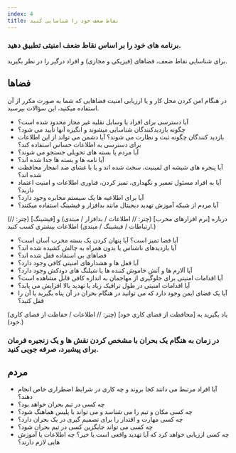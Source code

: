 ```yaml
---
index: 4
title: نقاط ضعف خود را شناسایی کنید
---
```

### برنامه های خود را بر اساس نقاط ضعف امنیتی تطبیق دهید.

برای شناسایی نقاط ضعف، فضاهای (فیزیکی و مجازی) و افراد درگیر را در نظر بگیرید.

## فضاها

در هنگام امن کردن محل کار و یا ارزیابی امنیت فضاهایی که شما به صورت مکرر از آن استفاده میکنید، این سؤالات بپرسید.

* آیا دسترسی برای افراد یا وسایل نقلیه غیر مجاز محدود شده است؟
* چگونه بازدیدکنندگان شناسایی میشوند و انگیزه آنها تأیید می شود؟
* بازدید کنندگان چگونه ثبت و نظارت می شوند؟ آیا دشمن می تواند از این اطلاعات برای دسترسی به اطلاعات حساس استفاده کند؟
* آیا مردم یا بسته های تحویلی جستجو می شوند؟
* آیا نامه ها و بسته ها جدا شده اند؟
* آیا پنجره های شیشه ای لمینیت، سخت شده اند و یا با غشای ضد انفجار محافظت شده اند؟
* آیا به افراد مسئول تعمیر و نگهداری، تمیز کردن، فناوری اطلاعات و امنیت اعتماد دارید؟
* آیا برای اطلاعیه ها یک سیستم مخابره وجود دارد؟
* آیا مردم  از شبکه آموزش تهدید دیجیتال مانند بدافزار و فیشینگ استفاده میکنند؟

(درباره [نرم افزارهای مخرب] (چتر: // اطلاعات / بدافزار / مبتدی) و [فیشینگ] (چتر: // ارتباطات / فیشینگ / مبتدی) اطلاعات بیشتری کسب کنید.)

* آیا فضا تمیز است؟ آیا پنهان کردن یک بسته مخرب آسان است؟
* آیا بازدیدهای ناشناس یا بدون همراه به چالش کشیده شده اند؟
* فضاهای بی استفاده قفل شده اند؟
* آیا قفل ها و هشدارهای امنیتی کافی وجود دارد؟
* آیا آلارم ها و آتش خاموش کننده ها یا شیلنگ های دودکش وجود دارد؟
* آیا اقدامات امنیتی برای جلوگیری از مهاجمان به اندازه کافی قابل مشاهده است؟
* آیا اقدامات امنیتی در طول ترافیک زیاد یا تهدید بالا افزایش می یابد؟
* آیا یک فضای ایمن وجود دارد که می توانید در هنگام بحران در آن پناه بگیرید یا آن را قفل کنید؟

(یاد بگیرید به [محافظت از فضای کاری خود] (چتر: // اطلاعات / حفاظت از فضای کاری خود).)

### در زمان به هنگام یک بحران با مشخص کردن نقش ها و یک زنجیره فرمان برای پیشبرد، صرفه جویی کنید. 

## مردم

* آیا افراد مرتبط می دانند کجا بروند و چه کاری در شرایط اضطراری خاص انجام دهند؟
* چه کسی در تیم بحران خواهد بود؟
* چه کسی مکان و تیم را می شناسد و می تواند با پلیس هماهنگ شود؟
* چه کسی مهارت و اقتدار را برای تصمیم گیری در یک بحران دارد؟
* چه کسی می تواند جایگزین کسی در تیم بحران شود؟
* چه کسی ارزیابی خواهد کرد که آیا تهدید واقعی است یا خیر؟ چه اطلاعات یا آموزش هایی لازم دارند؟